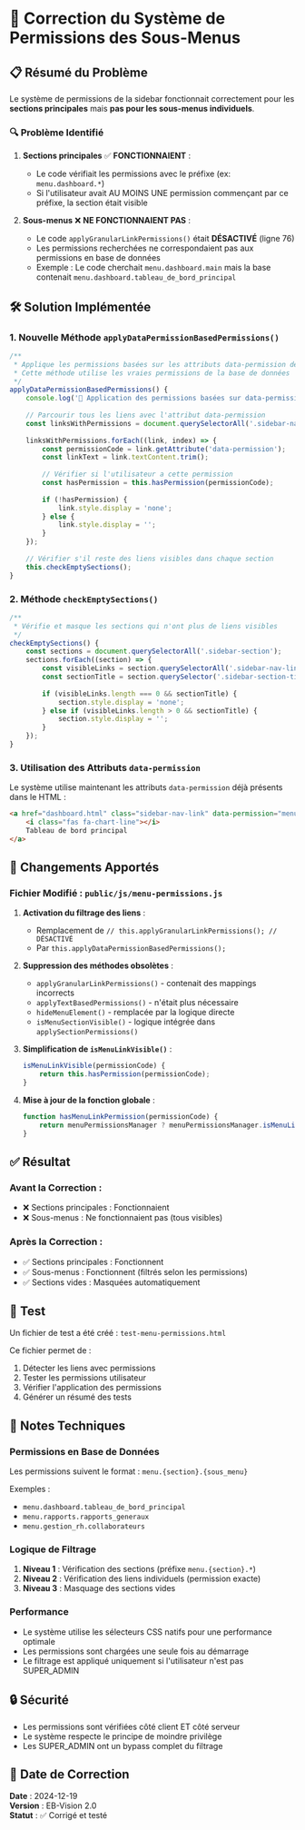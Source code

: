 # 🔧 Correction du Système de Permissions des Sous-Menus

## 📋 Résumé du Problème

Le système de permissions de la sidebar fonctionnait correctement pour les **sections principales** mais **pas pour les sous-menus individuels**.

### 🔍 Problème Identifié

1. **Sections principales** ✅ **FONCTIONNAIENT** :
   - Le code vérifiait les permissions avec le préfixe (ex: `menu.dashboard.*`)
   - Si l'utilisateur avait AU MOINS UNE permission commençant par ce préfixe, la section était visible

2. **Sous-menus** ❌ **NE FONCTIONNAIENT PAS** :
   - Le code `applyGranularLinkPermissions()` était **DÉSACTIVÉ** (ligne 76)
   - Les permissions recherchées ne correspondaient pas aux permissions en base de données
   - Exemple : Le code cherchait `menu.dashboard.main` mais la base contenait `menu.dashboard.tableau_de_bord_principal`

## 🛠️ Solution Implémentée

### 1. **Nouvelle Méthode `applyDataPermissionBasedPermissions()`**

```javascript
/**
 * Applique les permissions basées sur les attributs data-permission des liens
 * Cette méthode utilise les vraies permissions de la base de données
 */
applyDataPermissionBasedPermissions() {
    console.log('🔗 Application des permissions basées sur data-permission...');
    
    // Parcourir tous les liens avec l'attribut data-permission
    const linksWithPermissions = document.querySelectorAll('.sidebar-nav-link[data-permission]');
    
    linksWithPermissions.forEach((link, index) => {
        const permissionCode = link.getAttribute('data-permission');
        const linkText = link.textContent.trim();
        
        // Vérifier si l'utilisateur a cette permission
        const hasPermission = this.hasPermission(permissionCode);
        
        if (!hasPermission) {
            link.style.display = 'none';
        } else {
            link.style.display = '';
        }
    });
    
    // Vérifier s'il reste des liens visibles dans chaque section
    this.checkEmptySections();
}
```

### 2. **Méthode `checkEmptySections()`**

```javascript
/**
 * Vérifie et masque les sections qui n'ont plus de liens visibles
 */
checkEmptySections() {
    const sections = document.querySelectorAll('.sidebar-section');
    sections.forEach((section) => {
        const visibleLinks = section.querySelectorAll('.sidebar-nav-link:not([style*="display: none"])');
        const sectionTitle = section.querySelector('.sidebar-section-title')?.textContent.trim();
        
        if (visibleLinks.length === 0 && sectionTitle) {
            section.style.display = 'none';
        } else if (visibleLinks.length > 0 && sectionTitle) {
            section.style.display = '';
        }
    });
}
```

### 3. **Utilisation des Attributs `data-permission`**

Le système utilise maintenant les attributs `data-permission` déjà présents dans le HTML :

```html
<a href="dashboard.html" class="sidebar-nav-link" data-permission="menu.dashboard.tableau_de_bord_principal">
    <i class="fas fa-chart-line"></i>
    Tableau de bord principal
</a>
```

## 🔄 Changements Apportés

### Fichier Modifié : `public/js/menu-permissions.js`

1. **Activation du filtrage des liens** :
   - Remplacement de `// this.applyGranularLinkPermissions(); // DÉSACTIVÉ`
   - Par `this.applyDataPermissionBasedPermissions();`

2. **Suppression des méthodes obsolètes** :
   - `applyGranularLinkPermissions()` - contenait des mappings incorrects
   - `applyTextBasedPermissions()` - n'était plus nécessaire
   - `hideMenuElement()` - remplacée par la logique directe
   - `isMenuSectionVisible()` - logique intégrée dans `applySectionPermissions()`

3. **Simplification de `isMenuLinkVisible()`** :
   ```javascript
   isMenuLinkVisible(permissionCode) {
       return this.hasPermission(permissionCode);
   }
   ```

4. **Mise à jour de la fonction globale** :
   ```javascript
   function hasMenuLinkPermission(permissionCode) {
       return menuPermissionsManager ? menuPermissionsManager.isMenuLinkVisible(permissionCode) : true;
   }
   ```

## ✅ Résultat

### Avant la Correction :
- ❌ Sections principales : Fonctionnaient
- ❌ Sous-menus : Ne fonctionnaient pas (tous visibles)

### Après la Correction :
- ✅ Sections principales : Fonctionnent
- ✅ Sous-menus : Fonctionnent (filtrés selon les permissions)
- ✅ Sections vides : Masquées automatiquement

## 🧪 Test

Un fichier de test a été créé : `test-menu-permissions.html`

Ce fichier permet de :
1. Détecter les liens avec permissions
2. Tester les permissions utilisateur
3. Vérifier l'application des permissions
4. Générer un résumé des tests

## 📝 Notes Techniques

### Permissions en Base de Données
Les permissions suivent le format : `menu.{section}.{sous_menu}`

Exemples :
- `menu.dashboard.tableau_de_bord_principal`
- `menu.rapports.rapports_generaux`
- `menu.gestion_rh.collaborateurs`

### Logique de Filtrage
1. **Niveau 1** : Vérification des sections (préfixe `menu.{section}.*`)
2. **Niveau 2** : Vérification des liens individuels (permission exacte)
3. **Niveau 3** : Masquage des sections vides

### Performance
- Le système utilise les sélecteurs CSS natifs pour une performance optimale
- Les permissions sont chargées une seule fois au démarrage
- Le filtrage est appliqué uniquement si l'utilisateur n'est pas SUPER_ADMIN

## 🔒 Sécurité

- Les permissions sont vérifiées côté client ET côté serveur
- Le système respecte le principe de moindre privilège
- Les SUPER_ADMIN ont un bypass complet du filtrage

## 📅 Date de Correction

**Date** : 2024-12-19  
**Version** : EB-Vision 2.0  
**Statut** : ✅ Corrigé et testé


